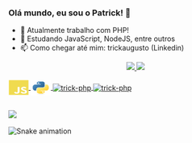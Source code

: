 ### Olá mundo, eu sou o Patrick! 👋 

- 🔭 Atualmente trabalho com PHP!
- 🌱 Estudando JavaScript, NodeJS, entre outros
- 📫 Como chegar até mim: trickaugusto (Linkedin)

<div align="center">
  <a href="https://github.com/trickaugusto">
  <img height="180em" src="https://github-readme-stats.vercel.app/api?username=trickaugusto&show_icons=true&theme=dracula&include_all_commits=true&count_private=true"/>
  <img height="180em" src="https://github-readme-stats.vercel.app/api/top-langs/?username=trickaugusto&layout=compact&langs_count=7&theme=dracula"/>
</div>
<div style="display: inline_block"><br>
  <img align="center" alt="trick-Js" height="30" width="40" src="https://raw.githubusercontent.com/devicons/devicon/master/icons/javascript/javascript-plain.svg">
  <img align="center" alt="trick-Python" height="30" width="40" src="https://raw.githubusercontent.com/devicons/devicon/master/icons/python/python-original.svg">
  <img align="center" alt="trick-php" height="30" width="40" src="https://cdn.jsdelivr.net/gh/devicons/devicon/icons/php/php-plain.svg">
  <img align="center" alt="trick-php" height="30" width="40" src="https://cdn.jsdelivr.net/gh/devicons/devicon/icons/nodejs/nodejs-original-wordmark.svg"> 
</div>

  ##

  <div>
  <a href="https://www.linkedin.com/in/trickaugusto" target="_blank"><img src="https://img.shields.io/badge/-LinkedIn-%230077B5?style=for-the-badge&logo=linkedin&logoColor=white" target="_blank"></a> 
     
  ![Snake animation](https://github.com/trickaugusto/trickaugusto/blob/output/github-contribution-grid-snake.svg)

</div>
